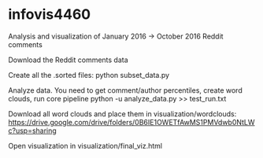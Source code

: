 # infovis4460
Analysis and visualization of January 2016 -> October 2016 Reddit comments

Download the Reddit comments data

Create all the .sorted files:
python subset_data.py

Analyze data. You need to get comment/author percentiles, create word clouds, run core pipeline
python -u analyze_data.py >> test_run.txt

Download all word clouds and place them in visualization/wordclouds:
https://drive.google.com/drive/folders/0B6IE1OWETfAwMS1PMVdwb0NtLWc?usp=sharing

Open visualization in visualization/final_viz.html